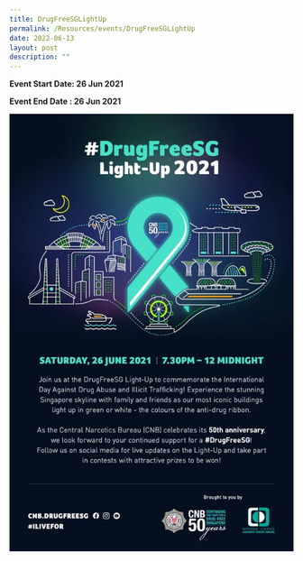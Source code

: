 ```yaml
---
title: DrugFreeSGLightUp
permalink: /Resources/events/DrugFreeSGLightUp
date: 2022-06-13
layout: post
description: ""
---
```


**Event Start Date: 26 Jun 2021**

**Event End Date  : 26 Jun 2021**

![](/images/DrugFreeSGLightUp.jpg)